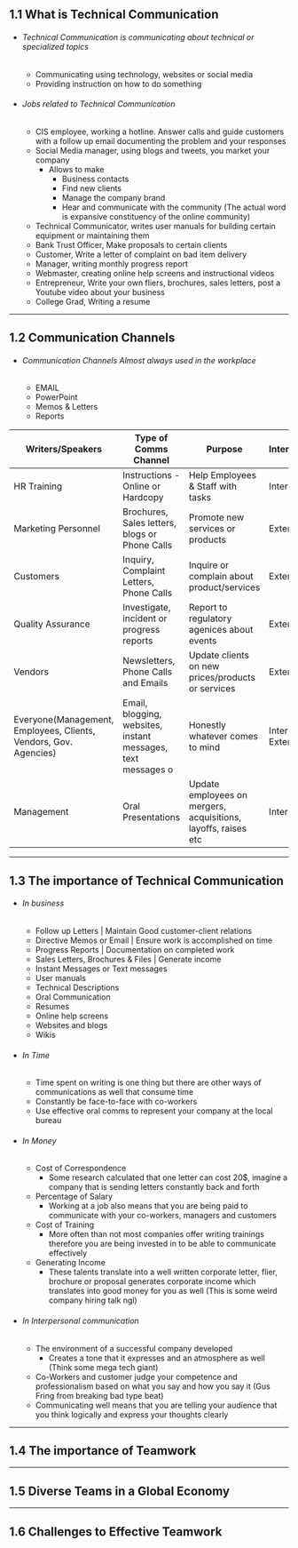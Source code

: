 ## 1.1 What is Technical Communication
- ###### Technical Communication is communicating about technical or specialized topics
	- Communicating using technology, websites or social media
	- Providing instruction on how to do something 
- ###### Jobs related to Technical Communication
	- CIS employee, working a hotline. Answer calls and guide customers with a follow up email documenting the problem and your responses
	- Social Media manager, using blogs and tweets, you market your company
		- Allows to make
			- Business contacts
			- Find new clients
			- Manage the company brand
			- Hear and communicate with the community (The actual word is expansive constituency of the online community)
	- Technical Communicator, writes user manuals for building certain equipment or maintaining them
	- Bank Trust Officer, Make proposals to certain clients
	- Customer, Write a letter of complaint on bad item delivery
	- Manager, writing monthly progress report
	- Webmaster, creating online help screens and instructional videos
	- Entrepreneur, Write your own fliers, brochures, sales letters, post a Youtube video about your business
	- College Grad, Writing a resume
---
## 1.2 Communication Channels
- ###### Communication Channels Almost always used in the workplace
	- EMAIL
	- PowerPoint
	- Memos & Letters
	- Reports

| Writers/Speakers                                                 | Type of Comms Channel                                        | Purpose                                                        | Internal/External     |
| ---------------------------------------------------------------- | ------------------------------------------------------------ | -------------------------------------------------------------- | --------------------- |
| HR Training                                                      | Instructions - Online or Hardcopy                            | Help Employees & Staff with tasks                              | Internal              |
| Marketing Personnel                                              | Brochures, Sales letters, blogs or Phone Calls               | Promote new services or products                               | External              |
| Customers                                                        | Inquiry, Complaint Letters, Phone Calls                      | Inquire or complain about product/services                     | External              |
| Quality Assurance                                                | Investigate, incident or progress reports                    | Report to regulatory agenices about events                     | External              |
| Vendors                                                          | Newsletters, Phone Calls and Emails                          | Update clients on new prices/products or services              | External              |
| Everyone(Management, Employees, Clients, Vendors, Gov. Agencies) | Email, blogging, websites, instant messages, text messages o | Honestly whatever comes to mind                                | Internal and External |
| Management                                                       | Oral Presentations                                           | Update employees on mergers, acquisitions, layoffs, raises etc | Internal              |

---
## 1.3 The importance of Technical Communication
- ###### In business
	- Follow up Letters | Maintain Good customer-client relations
	- Directive Memos or Email | Ensure work is accomplished on time
	- Progress Reports | Documentation on completed work
	- Sales Letters, Brochures & Files | Generate income
	- Instant Messages or Text messages
	- User manuals
	- Technical Descriptions
	- Oral Communication
	- Resumes
	- Online help screens
	- Websites and blogs
	- Wikis
- ###### In Time
	- Time spent on writing is one thing but there are other ways of communications as well that consume time
	- Constantly be face-to-face with co-workers
	- Use effective oral comms to represent your company at the local bureau
- ###### In Money
	- Cost of Correspondence
		- Some research calculated that one letter can cost 20$, imagine a company that is sending letters constantly back and forth
	- Percentage of Salary
		- Working at a job also means that you are being paid to communicate with your co-workers, managers and customers
	- Cost of Training
		- More often than not most companies offer writing trainings therefore you are being invested in to be able to communicate effectively
	- Generating Income
		- These talents translate into a well written corporate letter, flier, brochure or proposal generates corporate income which translates into good money for you as well (This is some weird company hiring talk ngl)
- ###### In Interpersonal communication
	- The environment of a successful company developed
		- Creates a tone that it expresses and an atmosphere as well (Think some mega tech giant)
	- Co-Workers and customer judge your competence and professionalism based on what you say and how you say it (Gus Fring from breaking bad type beat)
	- Communicating well means that you are telling your audience that you think logically and express your thoughts clearly

---
## 1.4 The importance of Teamwork


---
## 1.5 Diverse Teams in a Global Economy
---
## 1.6 Challenges to Effective Teamwork